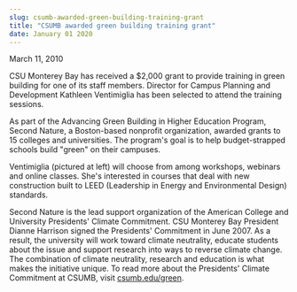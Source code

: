 ```yaml
---
slug: csumb-awarded-green-building-training-grant
title: "CSUMB awarded green building training grant"
date: January 01 2020
---
```


<p>March 11, 2010
</p><p>CSU Monterey Bay has received a $2,000 grant to provide training in green building for one of its staff members. Director for Campus Planning and Development Kathleen Ventimiglia has been selected to attend the training sessions.
</p><p>As part of the Advancing Green Building in Higher Education Program, Second Nature, a Boston-based nonprofit organization, awarded grants to 15 colleges and universities. The program's goal is to help budget-strapped schools build "green" on their campuses.
</p><p>Ventimiglia (pictured at left) will choose from among workshops, webinars and online classes. She's interested in courses that deal with new construction built to LEED (Leadership in Energy and Environmental Design) standards.
</p><p>Second Nature is the lead support organization of the American College and University Presidents' Climate Commitment. CSU Monterey Bay President Dianne Harrison signed the Presidents' Commitment in June 2007. As a result, the university will work toward climate neutrality, educate students about the issue and support research into ways to reverse climate change. The combination of climate neutrality, research and education is what makes the initiative unique. To read more about the Presidents' Climate Commitment at CSUMB, visit <a href="http://csumb.edu/green">csumb.edu/green</a>.
</p><p> 
</p><p> 
</p><p><strong>  </strong>
</p><p><em> </em>
</p>
